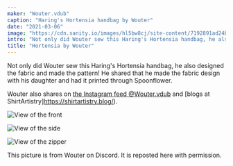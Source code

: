 ```yaml
---
maker: "Wouter.vdub"
caption: "Haring's Hortensia handbag by Wouter"
date: "2021-03-06"
image: "https://cdn.sanity.io/images/hl5bw8cj/site-content/7192891ad24b1dc1ccb1a4093dc70e3678bb65c7-661x612.jpg"
intro: "Not only did Wouter sew this Haring's Hortensia handbag, he also designed the fabric and made the pattern! He shared that he made the fabric design with his daughter and had it printed through Spoonflower."
title: "Hortensia by Wouter"
---
```


Not only did Wouter sew this Haring's Hortensia handbag, he also designed the fabric and made the pattern! He shared that he made the fabric design with his daughter and had it printed through Spoonflower.

Wouter also shares on [the Instagram feed @Wouter.vdub](https://www.instagram.com/Wouter.vdub/) and [blogs at ShirtArtistry]https://shirtartistry.blog/).

![View of the front](https://posts.freesewing.org/uploads/hortensia_by_wouter_hortensia2_ec8a517447.jpg "View of the front")

![View of the side](https://posts.freesewing.org/uploads/hortensia_by_wouter_hortensia3_9946bc8cde.jpg)

![View of the zipper](https://posts.freesewing.org/uploads/hortensia_by_wouter_hortensia4_39f92d992c.jpg)

<Note>

This picture is from Wouter on Discord. It is reposted here with permission.

</Note>
